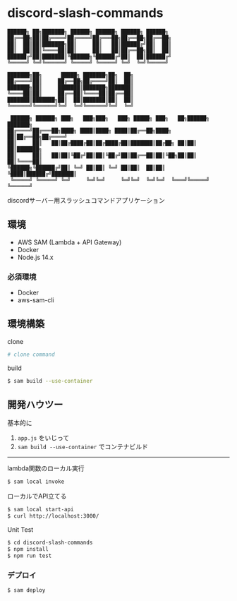 # discord-slash-commands
```
██████╗ ██╗███████╗ ██████╗ ██████╗ ██████╗ ██████╗
██╔══██╗██║██╔════╝██╔════╝██╔═══██╗██╔══██╗██╔══██╗
██║  ██║██║███████╗██║     ██║   ██║██████╔╝██║  ██║
██║  ██║██║╚════██║██║     ██║   ██║██╔══██╗██║  ██║
██████╔╝██║███████║╚██████╗╚██████╔╝██║  ██║██████╔╝
╚═════╝ ╚═╝╚══════╝ ╚═════╝ ╚═════╝ ╚═╝  ╚═╝╚═════╝

███████╗██╗      █████╗ ███████╗██╗  ██╗
██╔════╝██║     ██╔══██╗██╔════╝██║  ██║
███████╗██║     ███████║███████╗███████║
╚════██║██║     ██╔══██║╚════██║██╔══██║
███████║███████╗██║  ██║███████║██║  ██║
╚══════╝╚══════╝╚═╝  ╚═╝╚══════╝╚═╝  ╚═╝

 ██████╗ ██████╗ ███╗   ███╗███╗   ███╗ █████╗ ███╗   ██╗██████╗ ███████╗
██╔════╝██╔═══██╗████╗ ████║████╗ ████║██╔══██╗████╗  ██║██╔══██╗██╔════╝
██║     ██║   ██║██╔████╔██║██╔████╔██║███████║██╔██╗ ██║██║  ██║███████╗
██║     ██║   ██║██║╚██╔╝██║██║╚██╔╝██║██╔══██║██║╚██╗██║██║  ██║╚════██║
╚██████╗╚██████╔╝██║ ╚═╝ ██║██║ ╚═╝ ██║██║  ██║██║ ╚████║██████╔╝███████║
 ╚═════╝ ╚═════╝ ╚═╝     ╚═╝╚═╝     ╚═╝╚═╝  ╚═╝╚═╝  ╚═══╝╚═════╝ ╚══════╝
```

discordサーバー用スラッシュコマンドアプリケーション

## 環境
- AWS SAM (Lambda + API Gateway) 
- Docker
- Node.js 14.x

### 必須環境
- Docker
- aws-sam-cli

## 環境構築

clone
```bash
# clone command
```

build
```bash
$ sam build --use-container
```

## 開発ハウツー

基本的に

1. `app.js` をいじって
2. `sam build --use-container` でコンテナビルド

---

lambda関数のローカル実行
```bash
$ sam local invoke
```

ローカルでAPI立てる
```bash
$ sam local start-api
$ curl http://localhost:3000/
```

Unit Test
```bash
$ cd discord-slash-commands
$ npm install
$ npm run test
```

### デプロイ
```bash
$ sam deploy
```
